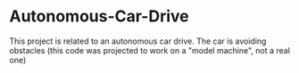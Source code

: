 # Autonomous-Car-Drive
This project is related to an autonomous car drive. The car is avoiding obstacles (this code was projected to work on a "model machine", not a real one)
